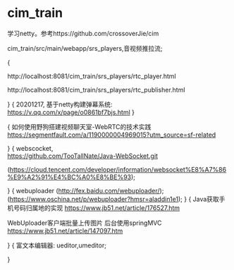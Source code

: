 # cim_train
学习netty。参考https://github.com/crossoverJie/cim


cim_train/src/main/webapp/srs_players,音视频推拉流;


{

http://localhost:8081/cim_train/srs_players/rtc_player.html

http://localhost:8081/cim_train/srs_players/rtc_publisher.html

}
{
20201217,
基于netty构建弹幕系统:
https://v.qq.com/x/page/o0861bf7bjs.html
}

{
如何使用野狗搭建视频聊天室-WebRTC的技术实践
https://segmentfault.com/a/1190000004969015?utm_source=sf-related

}
{
webscocket,   
https://github.com/TooTallNate/Java-WebSocket.git

(https://cloud.tencent.com/developer/information/websocket%E8%A7%86%E9%A2%91%E4%BC%A0%E8%BE%93);

}
{
webuploader
(http://fex.baidu.com/webuploader/);
(https://www.oschina.net/p/webuploader?hmsr=aladdin1e1);
}
{
Java获取手机号码归属地的实现
https://www.jb51.net/article/176527.htm

WebUploader客户端批量上传图片 后台使用springMVC
https://www.jb51.net/article/147097.htm

}
{
富文本编辑器:
ueditor,umeditor;

}








